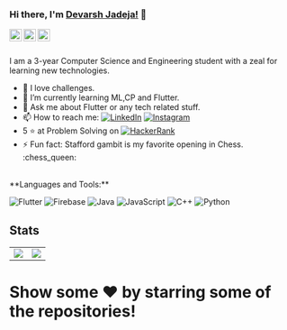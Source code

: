 ### Hi there, I'm [Devarsh Jadeja!](https://github.com/devarsh9) 👋


<a href="https://www.linkedin.com/in/devarsh-jadeja-177b281a4/">
  <img align="left" alt="Devarsh's Linkdein" width="22px" src="https://cdn.jsdelivr.net/npm/simple-icons@v3/icons/linkedin.svg" />
</a>
<a href="https://github.com/devarsh9">
  <img align="left" alt="Devarsh's Github" width="22px" src="https://cdn.jsdelivr.net/npm/simple-icons@v3/icons/github.svg" />
</a>
<a href="https://instagram.com/devarsh09/">
  <img align="left" alt="Devarsh's Instagram" width="22px" src="https://cdn.jsdelivr.net/npm/simple-icons@v3/icons/instagram.svg" />
</a>

<br/>
<br/>

I am a 3-year Computer Science and Engineering student with a zeal for learning new technologies.

- 🔭 I love challenges.
- 🌱 I’m currently learning ML,CP and Flutter.
- 💬 Ask me about Flutter or any tech related stuff.
- 📫 How to reach me: <a href="https://www.linkedin.com/in/devarsh-jadeja-177b281a4"><img alt="LinkedIn" src="https://img.shields.io/badge/linkedin-%230077B5.svg?&style=for-the-badge&logo=linkedin&logoColor=white"/></a> <a href=""><img alt="Instagram" src="https://img.shields.io/badge/devarsh09-%23E4405F.svg?&style=for-the-badge&logo=Instagram&logoColor=white"/></a>
- 5 ⭐ at Problem Solving on <a href ="https://www.hackerrank.com/jadejadevarsh9"><img alt="HackerRank" src="https://img.shields.io/badge/-Hackerrank-2EC866?style=for-the-badge&logo=HackerRank&logoColor=white" /></a>
- ⚡ Fun fact:  Stafford gambit is my favorite opening in Chess. :chess_queen:



<br>
**Languages and Tools:**  

<img alt="Flutter" src="https://img.shields.io/badge/Flutter-%2302569B.svg?&style=for-the-badge&logo=Flutter&logoColor=white"/> <img alt="Firebase" src="https://img.shields.io/badge/firebase-%23039BE5.svg?&style=for-the-badge&logo=firebase"/> <img alt="Java" src="https://img.shields.io/badge/java-%23ED8B00.svg?&style=for-the-badge&logo=java&logoColor=white"/> <img alt="JavaScript" src="https://img.shields.io/badge/javascript-%23323330.svg?&style=for-the-badge&logo=javascript&logoColor=%23F7DF1E" /> <img alt="C++" src="https://img.shields.io/badge/c++-%2300599C.svg?&style=for-the-badge&logo=c%2B%2B&ogoColor=white"/> <img alt="Python" src="https://img.shields.io/badge/python-%2314354C.svg?&style=for-the-badge&logo=python&logoColor=white"/>


## Stats
<table border=0>
  <tr>
    <td><img align="center" src="https://github-readme-stats.vercel.app/api?username=devarsh9&show_icons=true&theme=radical" /></td>
    <td><img align="center" src="https://github-readme-stats.vercel.app/api/top-langs/?username=devarsh9&theme=radical&hide_langs_below=0.5" /></td>
  </tr>
</table>


# Show some ❤️ by starring some of the repositories!
